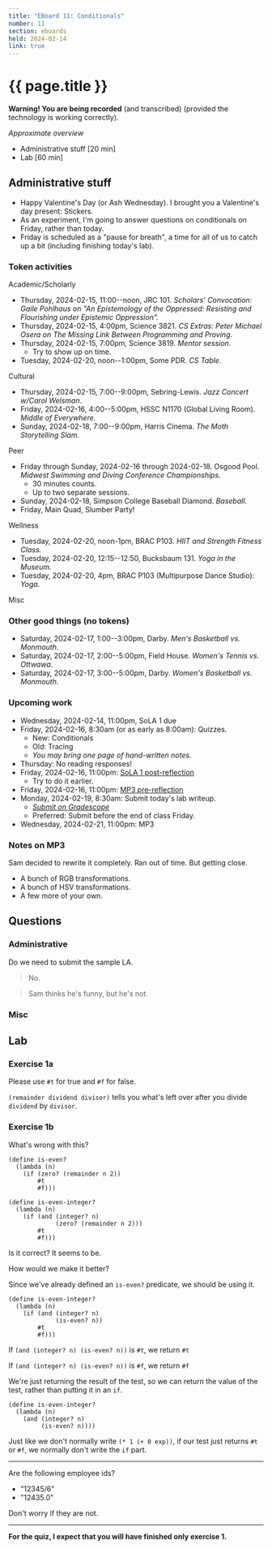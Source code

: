```yaml
---
title: "EBoard 11: Conditionals"
number: 11
section: eboards
held: 2024-02-14
link: true
---
```

# {{ page.title }}

**Warning! You are being recorded** (and transcribed) (provided the technology
is working correctly).

_Approximate overview_

* Administrative stuff [20 min]
* Lab [60 min]

Administrative stuff
--------------------

* Happy Valentine's Day (or Ash Wednesday). I brought you a Valentine's
  day present: Stickers.
* As an experiment, I'm going to answer questions on conditionals on 
  Friday, rather than today.
* Friday is scheduled as a "pause for breath", a time for all of us
  to catch up a bit (including finishing today's lab).

### Token activities

Academic/Scholarly

* Thursday, 2024-02-15, 11:00--noon, JRC 101.
  _Scholars' Convocation: Gaile Pohlhaus on "An Epistemology of 
   the Oppressed: Resisting and Flourishing under Epistemic Oppression"._
* Thursday, 2024-02-15, 4:00pm, Science 3821.
  _CS Extras: Peter Michael Osera on The Missing Link Between Programming 
  and Proving_.
* Thursday, 2024-02-15, 7:00pm, Science 3819.
  _Mentor session_.  
    * Try to show up on time. 
* Tuesday, 2024-02-20, noon--1:00pm, Some PDR.
  _CS Table_.

Cultural

* Thursday, 2024-02-15, 7:00--9:00pm, Sebring-Lewis.
  _Jazz Concert w/Carol Welsman_.
* Friday, 2024-02-16, 4:00--5:00pm, HSSC N1170 (Global Living Room).
  _Middle of Everywhere._
* Sunday, 2024-02-18, 7:00--9:00pm, Harris Cinema.
  _The Moth Storytelling Slam_.

Peer

* Friday through Sunday, 2024-02-16 through 2024-02-18. Osgood Pool.
  _Midwest Swimming and Diving Conference Championships_.
    * 30 minutes counts.
    * Up to two separate sessions.
* Sunday, 2024-02-18, Simpson College Baseball Diamond.
  _Baseball_.
* Friday, Main Quad, Slumber Party!

Wellness

* Tuesday, 2024-02-20, noon-1pm, BRAC P103.
  _HIIT and Strength Fitness Class._
* Tuesday, 2024-02-20, 12:15--12:50, Bucksbaum 131.
  _Yoga in the Museum._
* Tuesday, 2024-02-20, 4pm, BRAC P103 (Multipurpose Dance Studio):
  _Yoga_.

Misc

### Other good things (no tokens)

* Saturday, 2024-02-17, 1:00--3:00pm, Darby.
  _Men's Basketball vs. Monmouth_.
* Saturday, 2024-02-17, 2:00--5:00pm, Field House.
  _Women's Tennis vs. Ottwawa_.
* Saturday, 2024-02-17, 3:00--5:00pm, Darby.
  _Women's Basketball vs. Monmouth_.

### Upcoming work

* Wednesday, 2024-02-14, 11:00pm, SoLA 1 due
* Friday, 2024-02-16, 8:30am (or as early as 8:00am): Quizzes.
    * New: Conditionals
    * Old: Tracing
    * _You may bring one page of hand-written notes._
* Thursday: No reading responses!
* Friday, 2024-02-16, 11:00pm: [SoLA 1 post-reflection](https://www.gradescope.com/courses/690100/assignments/3974516)
    * Try to do it earlier.
* Friday, 2024-02-16, 11:00pm: [MP3 pre-reflection](https://www.gradescope.com/courses/690100/assignments/4087963)
* Monday, 2024-02-19, 8:30am: Submit today's lab writeup.
    * [_Submit on Gradescope_](https://www.gradescope.com/courses/690100/assignments/4087975)
    * Preferred: Submit before the end of class Friday.
* Wednesday, 2024-02-21, 11:00pm: MP3

### Notes on MP3

Sam decided to rewrite it completely. Ran out of time. But getting close.

* A bunch of RGB transformations.
* A bunch of HSV transformations.
* A few more of your own.

Questions
---------

### Administrative

Do we need to submit the sample LA.

> No.

> Sam thinks he's funny, but he's not.

### Misc

Lab
---

### Exercise 1a

Please use `#t` for true and `#f` for false.

`(remainder dividend divisor)` tells you what's left over after you
divide `dividend` by `divisor`.

### Exercise 1b

What's wrong with this?

```
(define is-even?
  (lambda (n)
    (if (zero? (remainder n 2))
        #t
        #f)))

(define is-even-integer?
  (lambda (n)
    (if (and (integer? n) 
             (zero? (remainder n 2)))
        #t
        #f)))
```

Is it correct? It seems to be.

How would we make it better?

Since we've already defined an `is-even?` predicate, we should be using it.

```
(define is-even-integer?
  (lambda (n)
    (if (and (integer? n) 
             (is-even? n))
        #t
        #f)))
```

If `(and (integer? n) (is-even? n))` is `#t`, we return `#t`

If `(and (integer? n) (is-even? n))` is `#f`, we return `#f`

We're just returning the result of the test, so we can return the value
of the test, rather than putting it in an `if`.

```
(define is-even-integer?
  (lambda (n)
    (and (integer? n) 
         (is-even? n))))
```

Just like we don't normally write `(* 1 (+ 0 exp))`, if our test just
returns `#t` or `#f`, we normally don't write the `if` part.

---

Are the following employee ids?

* "12345/6"
* "12435.0"

Don't worry if they are not.

---

**For the quiz, I expect that you will have finished only exercise 1.**
